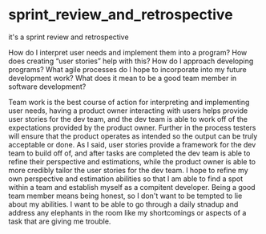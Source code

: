 # sprint_review_and_retrospective
it's a sprint review and retrospective

How do I interpret user needs and implement them into a program? How does creating “user stories” help with this?
How do I approach developing programs? What agile processes do I hope to incorporate into my future development work?
What does it mean to be a good team member in software development?

Team work is the best course of action for interpreting and implementing user needs, having a product owner interacting with users helps provide user stories for the dev team, and the dev team is able to work off of the expectations provided by the product owner. Further in the process testers will ensure that the product operates as intended so the output can be truly acceptable or done. As I said, user stories provide a framework for the dev team to build off of, and after tasks are completed the dev team is able to refine their perspective and estimations, while the product owner is able to more credibly tailor the user stories for the dev team. I hope to refine my own perspective and estimation abilities so that I am able to find a spot within a team and establish myself as a compitent developer. Being a good team member means being honest, so I don't want to be tempted to lie about my abilities. I want to be able to go through a daily stnadup and address any elephants in the room like my shortcomings or aspects of a task that are giving me trouble.
